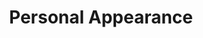 ---
title: Personal Appearance
year: 1943
month: 10
opening_date: 1943-10-01
closing_date:
layout: productions
featured_image: 
image_caption:
image_credit:
playbill: 
category: 
Theatre: Theatre Jacksonville
Venue: Little Theatre
cast:
  Aunt Kate Barnaby: Eve Sayles
  Carole Arden: 
    - Ruth Mathews
    - Carole Arden in person
  Chester Norton: Jack Cummins
  Clyde Pelton: Edward Glenn
  Gene Tuttle: William Schosser
  Gladys Kelcey: Wanda Hendrix
  Jessie: Rose Marie Schosser
  Joyce Struthers: Anne Katherine Ferm
  Mrs. Struthers: Jewett Ashley
  Johnson: Lewis Hester
orchestra:
crew:
  Director: Marcella Cisney
  Stage Manager: Rose Marie Schosser
  Lighting: 
    - Alice Nunn
    - Mary Dee Larter
    - Robert Saunders
  Carpentry:
    - Charles Irish
    - Lyon Cowart
  Make-up:
    - Dorothea Duggan
    - Elizabeth Miller
    - Irma Stockwell
  Assembly:
    - Barbara Horne
    - Frances Wallis
    - Irma Stockwell
    - Shirley Davidson
  Properties: Elsie Behner
  Property Assistant: 
    - Laura Saunders
    - Mary Garcia
  Wardrobe Mistress: 
    - Laura Saunders
    - Mrs. T.H. Tennent
  Painting:
    - Lyon Cowart
    - Marjorie Smith
    - Mary Garcia
    - Mary Knight
  Staging Chairman: Elmo Lehman
  Program and Publicity: Marcella Cisney
  Sound:
    - Susan McRae
    - Van Norman
  Master of Ceremonies: William Schosser
  Program Advertising: William Schosser
external_links:
---